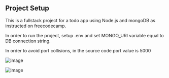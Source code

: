 ## Project Setup
This is a fullstack project for a todo app using Node.js and mongoDB as instructed on freecodecamp.

In order to run the project, setup .env and set MONGO_URI variable equal to DB connection string.

In order to avoid port collisions, in the source code port value is 5000

![image](https://user-images.githubusercontent.com/64857328/219527140-c28dde30-a4d1-4311-b5eb-947c7d36cf15.png)

![image](https://user-images.githubusercontent.com/64857328/219527270-950c6f18-17c3-41d4-9ef0-43802bc73b89.png)

